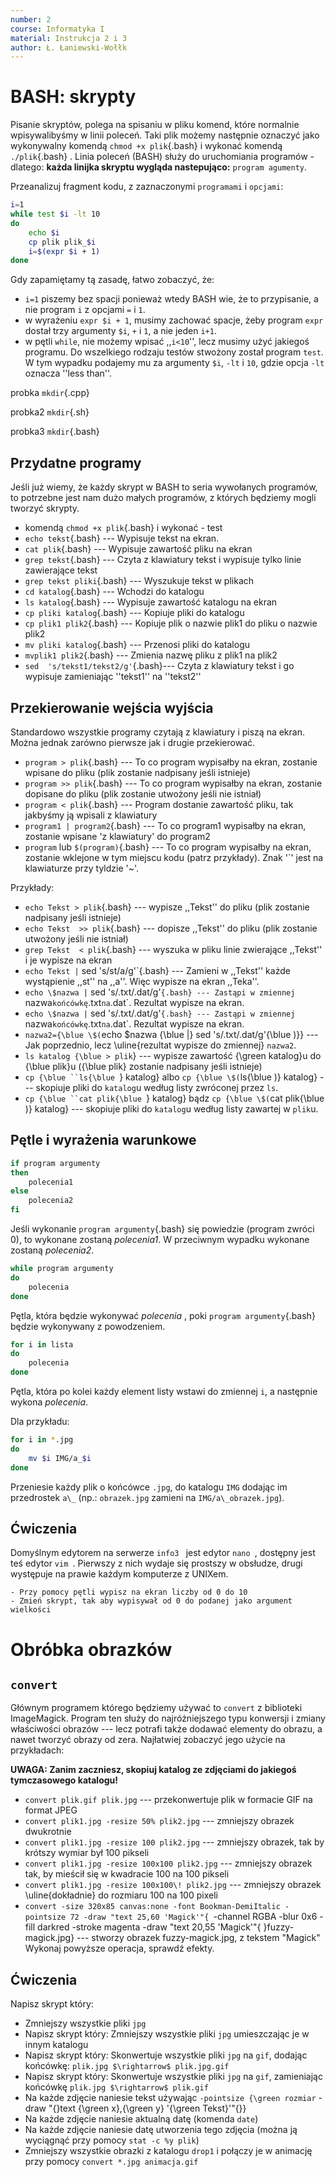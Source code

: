 ```yaml
---
number: 2
course: Informatyka I
material: Instrukcja 2 i 3
author: Ł. Łaniewski-Wołłk
---
```



# BASH: skrypty
Pisanie skryptów, polega na spisaniu w pliku komend, które normalnie wpisywalibyśmy w linii poleceń. Taki plik możemy następnie oznaczyć jako wykonywalny komendą `chmod +x plik`{.bash} i wykonać komendą `./plik`{.bash} . Linia poleceń (BASH) służy do uruchomiania programów - dlatego: **każda linijka skryptu wygląda nastepująco:** `program agumenty`.

Przeanalizuj fragment kodu, z zaznaczonymi `programami` i `opcjami`:
```Bash
i=1
while test $i -lt 10
do
	echo $i
	cp plik plik_$i
	i=$(expr $i + 1)
done
```

Gdy zapamiętamy tą zasadę, łatwo zobaczyć, że:

- `i=1` piszemy bez spacji ponieważ wtedy BASH wie, że to przypisanie, a nie program `i` z opcjami `=` i `1`. 
- w wyrażeniu `expr $i + 1`, musimy zachować spacje, żeby program `expr` dostał trzy argumenty `$i`, `+` i `1`, a nie jeden `i+1`.
- w pętli `while`, nie możemy wpisać ,,`i<10`'', lecz musimy użyć jakiegoś programu. Do wszelkiego rodzaju testów stwożony został program `test`. W tym wypadku podajemy mu za argumenty `$i`, `-lt` i `10`, gdzie opcja `-lt` oznacza ''less than''.

probka `mkdir`{.cpp}

probka2 `mkdir`{.sh}

probka3 `mkdir`{.bash}

## Przydatne programy
Jeśli już wiemy, że każdy skrypt w BASH to seria wywołanych programów, to potrzebne jest nam dużo małych programów, z których będziemy mogli tworzyć skrypty.

- komendą `chmod +x plik`{.bash} i wykonać  - test
- `echo tekst`{.bash} --- Wypisuje tekst na ekran.
- `cat plik`{.bash} --- Wypisuje zawartość pliku na ekran
- `grep tekst`{.bash} --- Czyta z klawiatury tekst i wypisuje tylko linie zawierające tekst
- `grep tekst pliki`{.bash} --- Wyszukuje tekst w plikach
- `cd katalog`{.bash} --- Wchodzi do katalogu
- `ls katalog`{.bash} --- Wypisuje zawartość katalogu na ekran
- `cp pliki katalog`{.bash} --- Kopiuje pliki do katalogu
- `cp plik1 plik2`{.bash} --- Kopiuje plik o nazwie plik1 do pliku o nazwie plik2
- `mv pliki katalog`{.bash} --- Przenosi pliki do katalogu
- `mvplik1 plik2`{.bash} --- Zmienia nazwę pliku z plik1 na plik2
- `sed  's/tekst1/tekst2/g'`{.bash}--- Czyta z klawiatury tekst i go wypisuje zamieniając ''tekst1'' na ''tekst2''


## Przekierowanie wejścia wyjścia
Standardowo wszystkie programy czytają z klawiatury i piszą na ekran. Można jednak zarówno pierwsze jak i drugie przekierować.

- `program > plik`{.bash} --- To co program wypisałby na ekran, zostanie wpisane do pliku (plik zostanie nadpisany jeśli istnieje)
- `program >> plik`{.bash} --- To co program wypisałby na ekran, zostanie dopisane do pliku (plik zostanie utwożony jeśli nie istniał)
- `program < plik`{.bash} --- Program dostanie zawartość pliku, tak jakbyśmy ją wpisali z klawiatury
- `program1 | program2`{.bash} --- To co program1 wypisałby na ekran, zostanie wpisane 'z klawiatury' do program2
- `program` lub `$(program)`{.bash} --- To co program wypisałby na ekran, zostanie wklejone w tym miejscu kodu (patrz przykłady). Znak '\`' jest na klawiaturze przy tyldzie '~'.

Przykłady:

- `echo Tekst > plik`{.bash} --- wypisze ,,Tekst'' do pliku (plik zostanie nadpisany jeśli istnieje)
- `echo Tekst  >> plik`{.bash} --- dopisze ,,Tekst'' do pliku (plik zostanie utwożony jeśli nie istniał)
- `grep Tekst  < plik`{.bash} --- wyszuka w pliku linie zwierające ,,Tekst'' i je wypisze na ekran
- `echo Tekst |` sed 's/st/a/g'`{.bash} --- Zamieni w ,,Tekst'' każde wystąpienie ,,st'' na ,,a''. Więc wypisze na ekran ,,Teka''.
- `echo \$nazwa |` sed 's/\.txt/.dat/g'`{.bash} --- Zastąpi w zmiennej `nazwa` końcówkę `.txt` na `.dat`. Rezultat wypisze na ekran.
- `echo \$nazwa |` sed 's/\.txt/.dat/g'`{.bash} --- Zastąpi w zmiennej `nazwa` końcówkę `.txt` na `.dat`. Rezultat wypisze na ekran.
- `nazwa2={\blue \$(`echo \$nazwa {\blue |} sed 's/\.txt/.dat/g'{\blue )}} --- Jak poprzednio, lecz \uline{rezultat wypisze do zmiennej} `nazwa2`.
- `ls katalog {\blue > plik`} --- wypisze zawartość {\green katalog}u do {\blue plik}u ({\blue plik} zostanie nadpisany jeśli istnieje)
- `cp {\blue ``ls{\blue `} katalog} albo `cp {\blue \$(`ls{\blue )} katalog} --- skopiuje pliki do `katalog`u według listy zwróconej przez `ls`.
- `cp {\blue ``cat plik{\blue `} katalog} bądz `cp {\blue \$(`cat plik{\blue )} katalog} --- skopiuje pliki do `katalog`u według listy zawartej w `plik`u.



## Pętle i wyrażenia warunkowe


```Bash
if program argumenty
then
	polecenia1
else
	polecenia2
fi
```

Jeśli wykonanie `program argumenty`{.bash} się powiedzie (program zwróci $0$), to wykonane zostaną _polecenia1_. W przeciwnym wypadku wykonane zostaną _polecenia2_.


```Bash
while program argumenty
do
	polecenia
done
```

Pętla, która będzie wykonywać _polecenia_ , poki `program argumenty`{.bash} będzie wykonywany z powodzeniem.

```Bash
for i in lista
do
	polecenia
done
```

Pętla, która po kolei każdy element listy wstawi do zmiennej `i`, a następnie wykona _polecenia_.

Dla przykładu:

```Bash
for i in *.jpg
do
	mv $i IMG/a_$i
done
```

Przeniesie każdy plik o końcówce `.jpg`, do katalogu `IMG` dodając im przedrostek `a\_` (np.: `obrazek.jpg` zamieni na `IMG/a\_obrazek.jpg`).


## Ćwiczenia

Domyślnym edytorem na serwerze `info3 ` jest edytor `nano `, dostępny jest teś edytor `vim `. Pierwszy z nich wydaje się prostszy w obsłudze, drugi występuje na prawie każdym komputerze z UNIXem.

	- Przy pomocy pętli wypisz na ekran liczby od 0 do 10
	- Zmień skrypt, tak aby wypisywał od 0 do podanej jako argument wielkości



# Obróbka obrazków

## `convert`
Głównym programem którego będziemy używać to `convert` z biblioteki ImageMagick. Program ten służy do najróżniejszego typu konwersji i zmiany właściwości obrazów --- lecz potrafi także dodawać elementy do obrazu, a nawet tworzyć obrazy od zera. Najłatwiej zobaczyć jego użycie na przykładach:

**UWAGA: Zanim zaczniesz, skopiuj katalog ze zdjęciami do jakiegoś tymczasowego katalogu!**

- `convert plik.gif plik.jpg` --- przekonwertuje plik w formacie GIF na format JPEG
- `convert plik1.jpg -resize 50% plik2.jpg` --- zmniejszy obrazek dwukrotnie
- `convert plik1.jpg -resize 100 plik2.jpg` --- zmniejszy obrazek, tak by krótszy wymiar był 100 pikseli
- `convert plik1.jpg -resize 100x100 plik2.jpg` --- zmniejszy obrazek tak, by mieścił się w kwadracie 100 na 100 pikseli
- `convert plik1.jpg -resize 100x100\! plik2.jpg` --- zmniejszy obrazek \uline{dokładnie} do rozmiaru 100 na 100 pixeli
- `convert -size 320x85 canvas:none -font Bookman-DemiItalic -pointsize 72 -draw "text 25,60 'Magick'"{ `-channel RGBA -blur 0x6 -fill darkred -stroke magenta -draw "text 20,55 'Magick'"{ }fuzzy-magick.jpg} --- stworzy obrazek fuzzy-magick.jpg, z tekstem "Magick"
Wykonaj powyższe operacja, sprawdź efekty.



## Ćwiczenia
Napisz skrypt który:

- Zmniejszy wszystkie pliki `jpg`
- Napisz skrypt który: Zmniejszy wszystkie pliki `jpg` umieszczając je w innym katalogu
- Napisz skrypt który: Skonwertuje wszystkie pliki `jpg` na `gif`, dodając końcówkę: `plik.jpg $\rightarrow$ plik.jpg.gif`
- Napisz skrypt który: Skonwertuje wszystkie pliki `jpg` na `gif`, zamieniając końcówkę `plik.jpg $\rightarrow$ plik.gif`
- Na każde zdjęcie naniesie tekst używając `-pointsize {\green rozmiar` -draw "{}text {\green x},{\green y} '{\green Tekst}'"{}}
- Na każde zdjęcie naniesie aktualną datę (komenda `date`)
- Na każde zdjęcie naniesie datę utworzenia tego zdjęcia (można ją wyciągnąć przy pomocy `stat -c %y plik`)
- Zmniejszy wszystkie obrazki z katalogu `drop1` i połączy je w animację przy pomocy `convert *.jpg animacja.gif`


